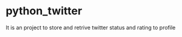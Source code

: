 python_twitter
==============

It is an project to store and retrive twitter status and rating to profile